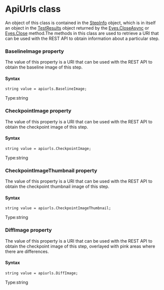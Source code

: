 # ApiUrls class
An object of this class is contained in the [StepInfo](./stepinfo) object, which is in itself an object in the [TestResults](./testresults) object returned by the [Eyes.CloseAsync](./eyes#closeasync-method) or [Eyes.Close](./eyes#close-method) method.The methods in this class are used to retrieve a URI that can be used with the REST API to obtain information about a particular step.


 
 ### BaselineImage property
The value of this property is a URI that can be used with the REST API to obtain the baseline image of this step.

#### Syntax 
 ``` 
string value = apiurls.BaselineImage;
 ``` 
 
 Type:string 
 ### CheckpointImage property
The value of this property is a URI that can be used with the REST API to obtain the checkpoint image of this step.

#### Syntax 
 ``` 
string value = apiurls.CheckpointImage;
 ``` 
 
 Type:string 
 ### CheckpointImageThumbnail property
The value of this property is a URI that can be used with the REST API to obtain the checkpoint thumbnail image of this step.

#### Syntax 
 ``` 
string value = apiurls.CheckpointImageThumbnail;
 ``` 
 
 Type:string 
 ### DiffImage property
The value of this property is a URI that can be used with the REST API to obtain the checkpoint image of this step, overlayed with pink areas where there are differences.

#### Syntax 
 ``` 
string value = apiurls.DiffImage;
 ``` 
 
 Type:string